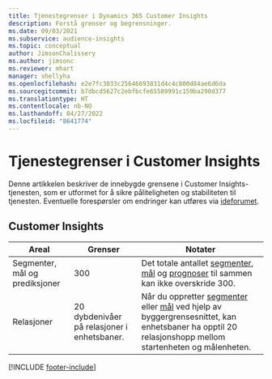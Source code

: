 ```yaml
---
title: Tjenestegrenser i Dynamics 365 Customer Insights
description: Forstå grenser og begrensninger.
ms.date: 09/03/2021
ms.subservice: audience-insights
ms.topic: conceptual
author: JimsonChalissery
ms.author: jimsonc
ms.reviewer: mhart
manager: shellyha
ms.openlocfilehash: e2e7fc3033c25646693831d4c4c800d84ae6d6da
ms.sourcegitcommit: b7dbcd5627c2ebfbcfe65589991c159ba290d377
ms.translationtype: HT
ms.contentlocale: nb-NO
ms.lasthandoff: 04/27/2022
ms.locfileid: "8641774"
---
```

# <a name="service-limits-in-customer-insights"></a>Tjenestegrenser i Customer Insights

Denne artikkelen beskriver de innebygde grensene i Customer Insights-tjenesten, som er utformet for å sikre påliteligheten og stabiliteten til tjenesten. Eventuelle forespørsler om endringer kan utføres via [ideforumet](https://go.microsoft.com/fwlink/?linkid=2074172). 

## <a name="customer-insights"></a>Customer Insights

| Areal  | Grenser  | Notater |
|-------------|---------------------------------------------------------------------|---------------------------------------------------------------------|
| Segmenter, mål og prediksjoner | 300  | Det totale antallet [segmenter](segments.md), [mål](measures.md) og [prognoser](predictions.md) til sammen kan ikke overskride 300.  |
| Relasjoner | 20 dybdenivåer på relasjoner i enhetsbaner. | Når du oppretter [segmenter](segments.md) eller [mål](measures.md) ved hjelp av byggergrensesnittet, kan enhetsbaner ha opptil 20 relasjonshopp mellom startenheten og målenheten.  |


[!INCLUDE [footer-include](includes/footer-banner.md)]
